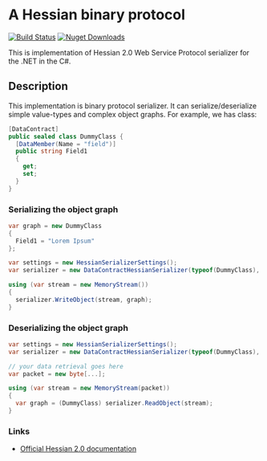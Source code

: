 # A Hessian binary protocol #

[![Build Status](https://dev.azure.com/tolmachewladimir/tolmachewladimir/_apis/build/status/VlaTo.Hessian.NET?branchName=master)](https://dev.azure.com/tolmachewladimir/tolmachewladimir/_build/latest?definitionId=2?branchName=master)
[![Nuget Downloads](https://img.shields.io/nuget/vpre/LibraProgramming.Hessian.svg?logo=nuget)](https://www.nuget.org/packages/LibraProgramming.Hessian/)

This is implementation of Hessian 2.0 Web Service Protocol serializer for the .NET in the C#.

## Description ##
This implementation is binary protocol serializer. It can serialize/deserialize simple value-types and complex object graphs. For example, we has class:
```C#
[DataContract]
public sealed class DummyClass {
  [DataMember(Name = "field")]
  public string Field1
  {
    get;
    set;
  }
}
```
### Serializing the object graph ###
```C#
var graph = new DummyClass
{
  Field1 = "Lorem Ipsum"
};

var settings = new HessianSerializerSettings();
var serializer = new DataContractHessianSerializer(typeof(DummyClass), settings);

using (var stream = new MemoryStream())
{
  serializer.WriteObject(stream, graph);
}
```
### Deserializing the object graph ###
```C#
var settings = new HessianSerializerSettings();
var serializer = new DataContractHessianSerializer(typeof(DummyClass), settings);

// your data retrieval goes here
var packet = new byte[...];

using (var stream = new MemoryStream(packet))
{
  var graph = (DummyClass) serializer.ReadObject(stream);
}
```

### Links ###
* [Official Hessian 2.0 documentation](http://hessian.caucho.com/doc/hessian-serialization.html)
